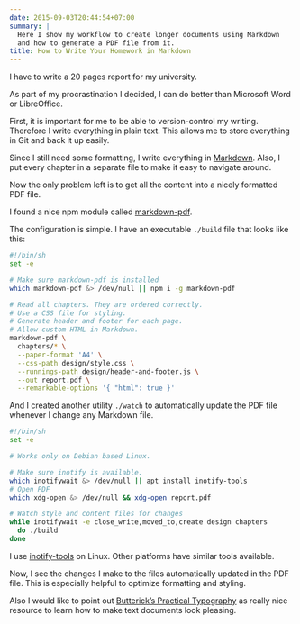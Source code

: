 ```yaml
---
date: 2015-09-03T20:44:54+07:00
summary: |
  Here I show my workflow to create longer documents using Markdown
  and how to generate a PDF file from it.
title: How to Write Your Homework in Markdown
---
```


I have to write a 20 pages report for my university.

As part of my procrastination I decided,
I can do better than Microsoft Word or LibreOffice.

First, it is important for me to be able to version-control my writing.
Therefore I write everything in plain text.
This allows me to store everything in Git and back it up easily.

Since I still need some formatting, I write everything in [Markdown][md].
Also, I put every chapter in a separate file to make it easy to navigate around.

Now the only problem left is to get all the content into a nicely formatted PDF file.

I found a nice npm module called [markdown-pdf][markdown-pdf].

The configuration is simple. I have an executable `./build` file that looks like this:

```bash
#!/bin/sh
set -e

# Make sure markdown-pdf is installed
which markdown-pdf &> /dev/null || npm i -g markdown-pdf

# Read all chapters. They are ordered correctly.
# Use a CSS file for styling.
# Generate header and footer for each page.
# Allow custom HTML in Markdown.
markdown-pdf \
  chapters/* \
  --paper-format 'A4' \
  --css-path design/style.css \
  --runnings-path design/header-and-footer.js \
  --out report.pdf \
  --remarkable-options '{ "html": true }'
```

And I created another utility `./watch` to automatically update the PDF file whenever I change any Markdown file.

```bash
#!/bin/sh
set -e

# Works only on Debian based Linux.

# Make sure inotify is available.
which inotifywait &> /dev/null || apt install inotify-tools
# Open PDF
which xdg-open &> /dev/null && xdg-open report.pdf

# Watch style and content files for changes
while inotifywait -e close_write,moved_to,create design chapters
  do ./build
done
```

I use [inotify-tools][inotify] on Linux.
Other platforms have similar tools available.

Now, I see the changes I make to the files automatically updated in the PDF file.
This is especially helpful to optimize formatting and styling.

Also I would like to point out [Butterick’s Practical
Typography][typography] as really nice resource to learn how to make text documents look pleasing.

[md]: http://commonmark.org/
[markdown-pdf]: https://www.npmjs.com/package/markdown-pdf
[inotify]: https://github.com/rvoicilas/inotify-tools
[typography]: http://practicaltypography.com/

